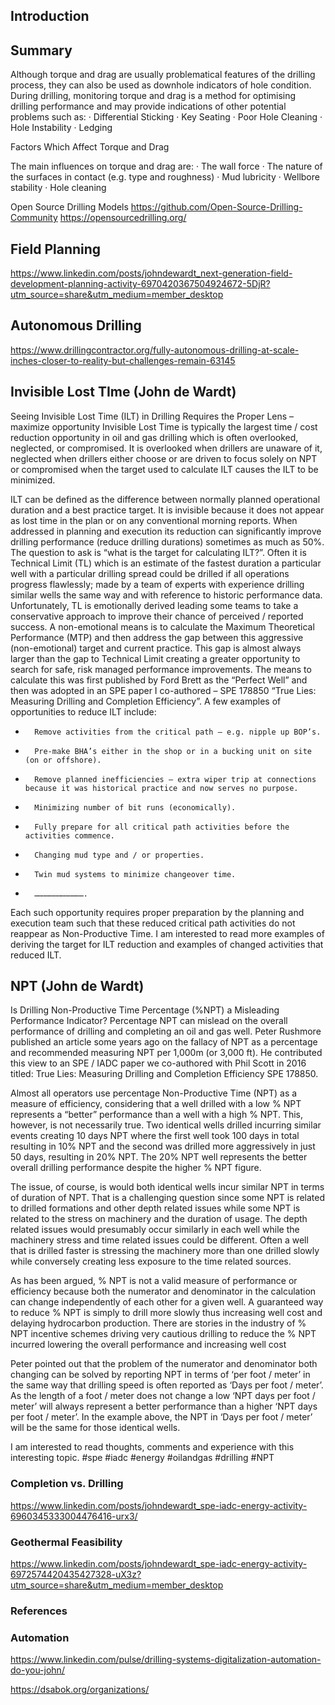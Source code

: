 ## Introduction



## Summary



Although torque and drag are usually problematical features of the drilling process, they can also be used as downhole indicators of hole condition. During drilling, monitoring torque and drag is a method for optimising drilling performance and may provide indications of other potential problems such as:
·     Differential Sticking
·     Key Seating
·     Poor Hole Cleaning
·     Hole Instability
·     Ledging

Factors Which Affect Torque and Drag
 
The main influences on torque and drag are:
·        The wall force
·        The nature of the surfaces in contact (e.g. type and roughness)
·        Mud lubricity
·        Wellbore stability
·        Hole cleaning



Open Source Drilling Models
https://github.com/Open-Source-Drilling-Community
https://opensourcedrilling.org/

## Field Planning

https://www.linkedin.com/posts/johndewardt_next-generation-field-development-planning-activity-6970420367504924672-5DjR?utm_source=share&utm_medium=member_desktop


## Autonomous Drilling

https://www.drillingcontractor.org/fully-autonomous-drilling-at-scale-inches-closer-to-reality-but-challenges-remain-63145

## Invisible Lost TIme (John de Wardt)

Seeing Invisible Lost Time (ILT) in Drilling Requires the Proper Lens – maximize opportunity
Invisible Lost Time is typically the largest time / cost reduction opportunity in oil and gas drilling which is often overlooked, neglected, or compromised. It is overlooked when drillers are unaware of it, neglected when drillers either choose or are driven to focus solely on NPT or compromised when the target used to calculate ILT causes the ILT to be minimized.

ILT can be defined as the difference between normally planned operational duration and a best practice target. It is invisible because it does not appear as lost time in the plan or on any conventional morning reports. When addressed in planning and execution its reduction can significantly improve drilling performance (reduce drilling durations) sometimes as much as 50%.
The question to ask is “what is the target for calculating ILT?”. Often it is Technical Limit (TL) which is an estimate of the fastest duration a particular well with a particular drilling spread could be drilled if all operations progress flawlessly; made by a team of experts with experience drilling similar wells the same way and with reference to historic performance data. Unfortunately, TL is emotionally derived leading some teams to take a conservative approach to improve their chance of perceived / reported success.
A non-emotional means is to calculate the Maximum Theoretical Performance (MTP) and then address the gap between this aggressive (non-emotional) target and current practice. This gap is almost always larger than the gap to Technical Limit creating a greater opportunity to search for safe, risk managed performance improvements. The means to calculate this was first published by Ford Brett as the “Perfect Well” and then was adopted in an SPE paper I co-authored – SPE 178850 “True Lies: Measuring Drilling and Completion Efficiency”.
A few examples of opportunities to reduce ILT include:
-       Remove activities from the critical path – e.g. nipple up BOP’s.
-       Pre-make BHA’s either in the shop or in a bucking unit on site (on or offshore).
-       Remove planned inefficiencies – extra wiper trip at connections because it was historical practice and now serves no purpose.
-       Minimizing number of bit runs (economically).
-       Fully prepare for all critical path activities before the activities commence.
-       Changing mud type and / or properties.
-       Twin mud systems to minimize changeover time.
-       …………………………….
Each such opportunity requires proper preparation by the planning and execution team such that these reduced critical path activities do not reappear as Non-Productive Time.
I am interested to read more examples of deriving the target for ILT reduction and examples of changed activities that reduced ILT.


## NPT (John de Wardt)


Is Drilling Non-Productive Time Percentage (%NPT) a Misleading Performance Indicator?
Percentage NPT can mislead on the overall performance of drilling and completing an oil and gas well. Peter Rushmore published an article some years ago on the fallacy of NPT as a percentage and recommended measuring NPT per 1,000m (or 3,000 ft). He contributed this view to an SPE / IADC paper we co-authored with Phil Scott in 2016 titled: True Lies: Measuring Drilling and Completion Efficiency SPE 178850.

Almost all operators use percentage Non-Productive Time (NPT) as a measure of efficiency, considering that a well drilled with a low % NPT represents a “better” performance than a well with a high % NPT. This, however, is not necessarily true. Two identical wells drilled incurring similar events creating 10 days NPT where the first well took 100 days in total resulting in 10% NPT and the second was drilled more aggressively in just 50 days, resulting in 20% NPT. The 20% NPT well represents the better overall drilling performance despite the higher % NPT figure. 

The issue, of course, is would both identical wells incur similar NPT in terms of duration of NPT. That is a challenging question since some NPT is related to drilled formations and other depth related issues while some NPT is related to the stress on machinery and the duration of usage. The depth related issues would presumably occur similarly in each well while the machinery stress and time related issues could be different. Often a well that is drilled faster is stressing the machinery more than one drilled slowly while conversely creating less exposure to the time related sources. 

As has been argued, % NPT is not a valid measure of performance or efficiency because both the numerator and denominator in the calculation can change independently of each other for a given well. A guaranteed way to reduce % NPT is simply to drill more slowly thus increasing well cost and delaying hydrocarbon production. There are stories in the industry of % NPT incentive schemes driving very cautious drilling to reduce the % NPT incurred lowering the overall performance and increasing well cost

Peter pointed out that the problem of the numerator and denominator both changing can be solved by reporting NPT in terms of ‘per foot / meter’ in the same way that drilling speed is often reported as ‘Days per foot / meter’. As the length of a foot / meter does not change a low ‘NPT days per foot / meter’ will always represent a better performance than a higher ‘NPT days per foot / meter’. In the example above, the NPT in ‘Days per foot / meter’ will be the same for those identical wells.

I am interested to read thoughts, comments and experience with this interesting topic.
#spe #iadc #energy #oilandgas #drilling #NPT

### Completion vs. Drilling

https://www.linkedin.com/posts/johndewardt_spe-iadc-energy-activity-6960345333004476416-urx3/


### Geothermal Feasibility

https://www.linkedin.com/posts/johndewardt_spe-iadc-energy-activity-6972574420435427328-uX3z?utm_source=share&utm_medium=member_desktop
### References




### Automation

https://www.linkedin.com/pulse/drilling-systems-digitalization-automation-do-you-john/

https://dsabok.org/organizations/